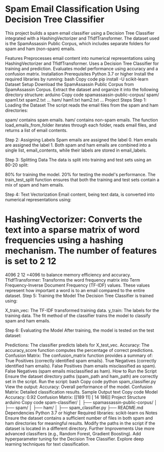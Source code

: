 # Spam Email Classification Using Decision Tree Classifier


This project builds a spam email classifier using a Decision Tree Classifier integrated with a HashingVectorizer and TfidfTransformer. The dataset used is the SpamAssassin Public Corpus, which includes separate folders for spam and ham (non-spam) emails.

Features
Preprocesses email content into numerical representations using HashingVectorizer and TfidfTransformer.
Uses a Decision Tree Classifier for training and prediction.
Evaluates model performance using accuracy and a confusion matrix.
Installation
Prerequisites
Python 3.7 or higher
Install the required libraries by running:
bash
Copy code
pip install -U scikit-learn
Dataset Setup
Download the SpamAssassin Public Corpus from SpamAssassin Corpus.
Extract the dataset and organize it into the following directory structure:
arduino
Copy code
spamassassin-public-corpus/
  spam/
    spam1.txt
    spam2.txt
    ...
  ham/
    ham1.txt
    ham2.txt
    ...
Project Steps
Step 1: Loading the Dataset
The script reads the email files from the spam and ham directories:

spam/ contains spam emails.
ham/ contains non-spam emails.
The function load_emails_from_folder iterates through each folder, reads email files, and returns a list of email contents.

Step 2: Assigning Labels
Spam emails are assigned the label 0.
Ham emails are assigned the label 1.
Both spam and ham emails are combined into a single list, email_contents, while their labels are stored in email_labels.

Step 3: Splitting Data
The data is split into training and test sets using an 80-20 split:

80% for training the model.
20% for testing the model's performance.
The train_test_split function ensures that both the training and test sets contain a mix of spam and ham emails.

Step 4: Text Vectorization
Email content, being text data, is converted into numerical representations using:

HashingVectorizer:
Converts the text into a sparse matrix of word frequencies using a hashing mechanism.
The number of features is set to 
2
12
=
4096
2 
12
 =4096 to balance memory efficiency and accuracy.
TfidfTransformer:
Transforms the word frequency matrix into Term Frequency-Inverse Document Frequency (TF-IDF) values.
These values represent how important a word is to an email compared to the entire dataset.
Step 5: Training the Model
The Decision Tree Classifier is trained using:

X_train_vec: The TF-IDF transformed training data.
y_train: The labels for the training data.
The fit method of the classifier trains the model to classify spam and ham emails.

Step 6: Evaluating the Model
After training, the model is tested on the test dataset:

Predictions:
The classifier predicts labels for X_test_vec.
Accuracy:
The accuracy_score function computes the percentage of correct predictions.
Confusion Matrix:
The confusion_matrix function provides a summary of:
True Positives (correctly identified spam emails).
True Negatives (correctly identified ham emails).
False Positives (ham emails misclassified as spam).
False Negatives (spam emails misclassified as ham).
How to Run the Script
Ensure the dataset directory paths (spam_path and ham_path) are correctly set in the script.
Run the script:
bash
Copy code
python spam_classifier.py
View the output:
Accuracy: Overall performance of the model.
Confusion Matrix: Detailed classification results.
Sample Output
text
Copy code
Model Accuracy: 0.92
Confusion Matrix:
 [[189  11]
  [ 14 186]]
Project Structure
arduino
Copy code
spam-classifier/
│
├── spamassassin-public-corpus/
│   ├── spam/
│   ├── ham/
│
├── spam_classifier.py
├── README.md
Dependencies
Python 3.7 or higher
Required libraries:
scikit-learn
os
Notes
Ensure the dataset contains a sufficient number of files in both spam and ham directories for meaningful results.
Modify the paths in the script if the dataset is located in a different directory.
Further Improvements
Use more advanced classifiers (e.g., Random Forest, Gradient Boosting).
Add hyperparameter tuning for the Decision Tree Classifier.
Explore deep learning techniques for text classification.
